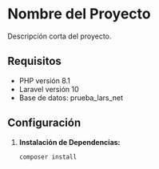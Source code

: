 # Nombre del Proyecto

Descripción corta del proyecto.

## Requisitos

- PHP versión 8.1
- Laravel versión 10
- Base de datos: prueba_lars_net

## Configuración

1. **Instalación de Dependencias:**
   ```bash
   composer install
